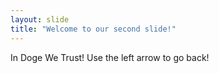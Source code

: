 ```yaml
---
layout: slide
title: "Welcome to our second slide!"
---
```

In Doge We Trust!
Use the left arrow to go back!
